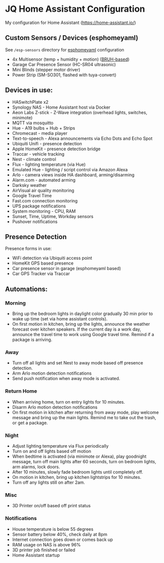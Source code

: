 # JQ Home Assistant Configuration
My configuration for Home Assistant (https://home-assistant.io/)

## Custom Sensors / Devices (esphomeyaml)
See `/esp-sensors` directory for [esphomeyaml](https://esphomelib.com/esphomeyaml) configuration
 * 4x Multisensor (temp + humidity + motion) ([BRUH-based](https://esphomelib.com/esphomeyaml/cookbook/bruh.html))
 * Garage Car Presence Sensor (HC-SR04 ultrasonic)
 * Mini Blinds (stepper motor driver)
 * Power Strip (SM-SO301, flashed with tuya-convert)

## Devices in use:

 * HASwitchPlate x2
 * Synology NAS - Home Assistant host via Docker
 * Aeon Labs Z-stick - Z-Wave integration (overhead lights, switches, minimote)
 * MQTT via mosquitto
 * Hue - A19 bulbs + Hub + Strips
 * Chromecast - media player
 * Text-to-speech - Alexa announcements via Echo Dots and Echo Spot
 * Ubiquiti Unifi - presence detection
 * Apple HomeKit - presence detection bridge
 * Traccar - vehicle tracking
 * Nest - climate control
 * Flux - lighting temperature (via Hue)
 * Emulated Hue - lighting / script control via Amazon Alexa
 * Arlo - camera views inside HA dashboard, arming/disarming
 * Alarm.com - automated arming
 * Darksky weather
 * AirVisual air quality monitoring
 * Google Travel Time
 * Fast.com connection monitoring
 * UPS package notifications
 * System monitoring - CPU, RAM
 * Sunset, Time, Uptime, Workday sensors
 * Pushover notifications

## Presence Detection

Presence forms in use:
* WiFi detection via Ubiquiti access point
* HomeKit GPS based presence
* Car presence sensor in garage (esphomeyaml based)
* Car GPS Tracker via Traccar

## Automations:

### Morning

* Bring up the bedroom lights in daylight color gradually 30 min prior to wake up time (set via home assistant controls).
* On first motion in kitchen, bring up the lights, announce the weather forecast over kitchen speakers. If the current day is a work day, announce the travel time to work using Google travel time. Remind if a package is arriving.

### Away

* Turn off all lights and set Nest to away mode based off presence detection.
* Arm Arlo motion detection notifications
* Send push notification when away mode is activated.

### Return Home

* When arriving home, turn on entry lights for 10 minutes.
* Disarm Arlo motion detection notifications
* On first motion in kitchen after returning from away mode, play welcome message and bring up the main lights. Remind me to take out the trash, or get a package.

### Night

* Adjust lighting temperature via Flux periodically
* Turn on and off lights based off motion
* When bedtime is activated (via minimote or Alexa), play goodnight message, turn off main lights after 60 seconds, turn on bedroom lights, arm alarms, lock doors.
* After 10 minutes, slowly fade bedroom lights until completely off.
* On motion in kitchen, bring up kitchen lightstrips for 10 minutes.
* Turn off any lights still on after 2am.

### Misc

* 3D Printer on/off based off print status

### Notifications

* House temperature is below 55 degrees
* Sensor battery below 40%, check daily at 8pm
* Internet connection goes down or comes back up
* RAM usage on NAS is above 96%
* 3D printer job finished or failed
* Home Assistant startup
